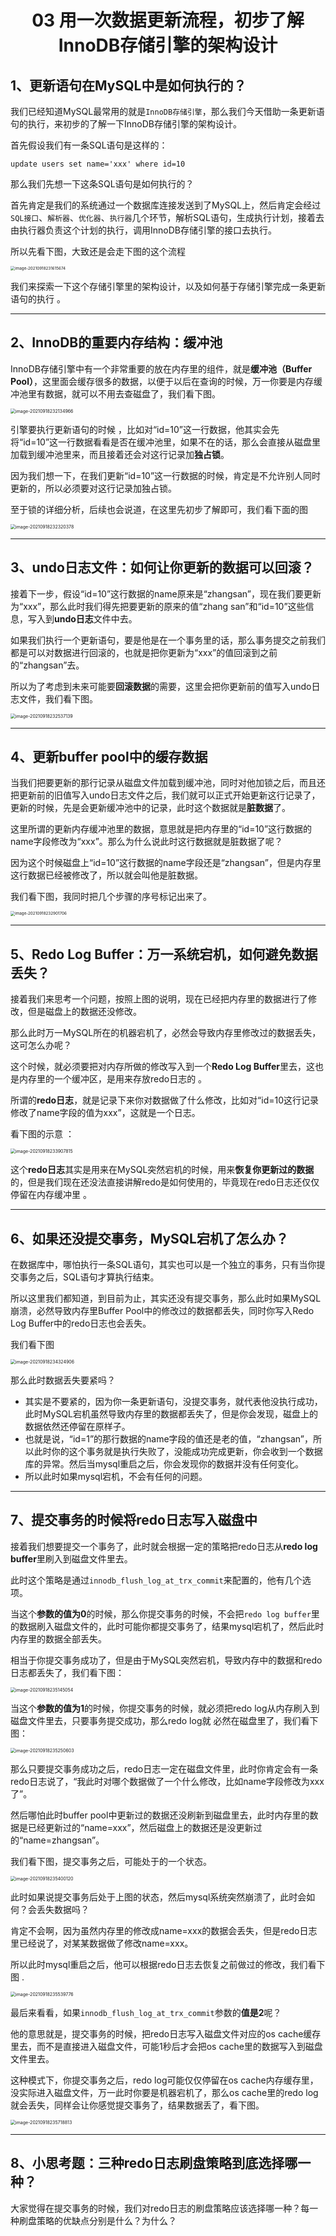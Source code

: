 <h1 align="center">03 用一次数据更新流程，初步了解InnoDB存储引擎的架构设计</h1>



## 1、更新语句在MySQL中是如何执行的？  

我们已经知道MySQL最常用的就是`InnoDB存储引擎`，那么我们今天借助一条更新语句的执行，来初步的了解一下InnoDB存储引擎的架构设计。 

首先假设我们有一条SQL语句是这样的：

```
update users set name='xxx' where id=10   
```

那么我们先想一下这条SQL语句是如何执行的？

首先肯定是我们的系统通过一个数据库连接发送到了MySQL上，然后肯定会经过`SQL接口`、`解析器`、`优化器`、`执行器`几个环节，解析SQL语句，生成执行计划，接着去由执行器负责这个计划的执行，调用InnoDB存储引擎的接口去执行。  

所以先看下图，大致还是会走下图的这个流程  

<img src="https://studyimages.oss-cn-beijing.aliyuncs.com/img/mysql/01-33/202210201123602.png" alt="image-20210918231615674" style="zoom:45%;" />

我们来探索一下这个存储引擎里的架构设计，以及如何基于存储引擎完成一条更新语句的执行  。



***

## 2、InnoDB的重要内存结构：缓冲池  

InnoDB存储引擎中有一个非常重要的放在内存里的组件，就是**缓冲池（Buffer Pool）**，这里面会缓存很多的数据，以便于以后在查询的时候，万一你要是内存缓冲池里有数据，就可以不用去查磁盘了，我们看下图。  

<img src="https://studyimages.oss-cn-beijing.aliyuncs.com/img/mysql/01-33/202210201123603.png" alt="image-20210918232134966" style="zoom:50%;" />

引擎要执行更新语句的时候 ，比如对“id=10”这一行数据，他其实会先将“id=10”这一行数据看看是否在缓冲池里，如果不在的话，那么会直接从磁盘里加载到缓冲池里来，而且接着还会对这行记录加**独占锁**。

因为我们想一下，在我们更新“id=10”这一行数据的时候，肯定是不允许别人同时更新的，所以必须要对这行记录加独占锁。

至于锁的详细分析，后续也会说道，在这里先初步了解即可，我们看下面的图    

<img src="https://studyimages.oss-cn-beijing.aliyuncs.com/img/mysql/01-33/202210201123604.png" alt="image-20210918232320378" style="zoom:50%;" />



***

## 3、undo日志文件：如何让你更新的数据可以回滚？  

接着下一步，假设“id=10”这行数据的name原来是“zhangsan”，现在我们要更新为“xxx”，那么此时我们得先把要更新的原来的值“zhang  san”和“id=10”这些信息，写入到**undo日志**文件中去。  

如果我们执行一个更新语句，要是他是在一个事务里的话，那么事务提交之前我们都是可以对数据进行回滚的，也就是把你更新为“xxx”的值回滚到之前的“zhangsan”去。  

所以为了考虑到未来可能要**回滚数据**的需要，这里会把你更新前的值写入undo日志文件，我们看下图。  

<img src="https://studyimages.oss-cn-beijing.aliyuncs.com/img/mysql/01-33/202210201123605.png" alt="image-20210918232537139" style="zoom:50%;" />



***

## 4、更新buffer pool中的缓存数据  

当我们把要更新的那行记录从磁盘文件加载到缓冲池，同时对他加锁之后，而且还把更新前的旧值写入undo日志文件之后，我们就可以正式开始更新这行记录了，更新的时候，先是会更新缓冲池中的记录，此时这个数据就是**脏数据**了。

这里所谓的更新内存缓冲池里的数据，意思就是把内存里的“id=10”这行数据的name字段修改为“xxx”。那么为什么说此时这行数据就是脏数据了呢？  

因为这个时候磁盘上“id=10”这行数据的name字段还是“zhangsan”，但是内存里这行数据已经被修改了，所以就会叫他是脏数据。

我们看下图，我同时把几个步骤的序号标记出来了。  

<img src="https://studyimages.oss-cn-beijing.aliyuncs.com/img/mysql/01-33/202210201123606.png" alt="image-20210918232901706" style="zoom:45%;" />



***

## 5、Redo Log Buffer：万一系统宕机，如何避免数据丢失？  

接着我们来思考一个问题，按照上图的说明，现在已经把内存里的数据进行了修改，但是磁盘上的数据还没修改。

那么此时万一MySQL所在的机器宕机了，必然会导致内存里修改过的数据丢失，这可怎么办呢？  

这个时候，就必须要把对内存所做的修改写入到一个**Redo Log Buffer**里去，这也是内存里的一个缓冲区，是用来存放redo日志的  。

所谓的**redo日志**，就是记录下来你对数据做了什么修改，比如对“id=10这行记录修改了name字段的值为xxx”，这就是一个日志。  

看下图的示意 ：

<img src="https://studyimages.oss-cn-beijing.aliyuncs.com/img/mysql/01-33/202210201123607.png" alt="image-20210918233907815" style="zoom:50%;" />

这个**redo日志**其实是用来在MySQL突然宕机的时候，用来**恢复你更新过的数据**的，但是我们现在还没法直接讲解redo是如何使用的，毕竟现在redo日志还仅仅停留在内存缓冲里 。



***

## 6、如果还没提交事务，MySQL宕机了怎么办？  

在数据库中，哪怕执行一条SQL语句，其实也可以是一个独立的事务，只有当你提交事务之后，SQL语句才算执行结束。 

所以这里我们都知道，到目前为止，其实还没有提交事务，那么此时如果MySQL崩溃，必然导致内存里Buffer Pool中的修改过的数据都丢失，同时你写入Redo Log Buffer中的redo日志也会丢失。

我们看下图   

<img src="https://studyimages.oss-cn-beijing.aliyuncs.com/img/mysql/01-33/202210201123608.png" alt="image-20210918234324906" style="zoom:50%;" />

那么此时数据丢失要紧吗？

- 其实是不要紧的，因为你一条更新语句，没提交事务，就代表他没执行成功，此时MySQL宕机虽然导致内存里的数据都丢失了，但是你会发现，磁盘上的数据依然还停留在原样子。
- 也就是说，“id=1”的那行数据的name字段的值还是老的值，“zhangsan”，所以此时你的这个事务就是执行失败了，没能成功完成更新，你会收到一个数据库的异常。然后当mysql重启之后，你会发现你的数据并没有任何变化。
- 所以此时如果mysql宕机，不会有任何的问题。  

***

## 7、提交事务的时候将redo日志写入磁盘中  

接着我们想要提交一个事务了，此时就会根据一定的策略把redo日志从**redo log buffer**里刷入到磁盘文件里去。  

此时这个策略是通过`innodb_flush_log_at_trx_commit`来配置的，他有几个选项。

当这个**参数的值为0**的时候，那么你提交事务的时候，不会把`redo log buffer`里的数据刷入磁盘文件的，此时可能你都提交事务了，结果mysql宕机了，然后此时内存里的数据全部丢失。  

相当于你提交事务成功了，但是由于MySQL突然宕机，导致内存中的数据和redo日志都丢失了，我们看下图：  

<img src="https://studyimages.oss-cn-beijing.aliyuncs.com/img/mysql/01-33/202210201123609.png" alt="image-20210918235145054" style="zoom:50%;" />

当这个**参数的值为1**的时候，你提交事务的时候，就必须把redo log从内存刷入到磁盘文件里去，只要事务提交成功，那么redo log就
必然在磁盘里了，我们看下图：  

<img src="https://studyimages.oss-cn-beijing.aliyuncs.com/img/mysql/01-33/202210201123610.png" alt="image-20210918235250603" style="zoom:50%;" />

那么只要提交事务成功之后，redo日志一定在磁盘文件里，此时你肯定会有一条redo日志说了，“我此时对哪个数据做了一个什么修改，比如name字段修改为xxx了”。

然后哪怕此时buffer pool中更新过的数据还没刷新到磁盘里去，此时内存里的数据是已经更新过的“name=xxx”，然后磁盘上的数据还是没更新过的“name=zhangsan”。  

我们看下图，提交事务之后，可能处于的一个状态。  

<img src="https://studyimages.oss-cn-beijing.aliyuncs.com/img/mysql/01-33/202210201123611.png" alt="image-20210918235400120" style="zoom:50%;" />

此时如果说提交事务后处于上图的状态，然后mysql系统突然崩溃了，此时会如何？会丢失数据吗？

肯定不会啊，因为虽然内存里的修改成name=xxx的数据会丢失，但是redo日志里已经说了，对某某数据做了修改name=xxx。  

所以此时mysql重启之后，他可以根据redo日志去恢复之前做过的修改，我们看下图  .

<img src="https://studyimages.oss-cn-beijing.aliyuncs.com/img/mysql/01-33/202210201123612.png" alt="image-20210918235539776" style="zoom:50%;" />

最后来看看，如果`innodb_flush_log_at_trx_commit`参数的**值是2**呢？  

他的意思就是，提交事务的时候，把redo日志写入磁盘文件对应的os cache缓存里去，而不是直接进入磁盘文件，可能1秒后才会把os cache里的数据写入到磁盘文件里去。

这种模式下，你提交事务之后，redo log可能仅仅停留在os cache内存缓存里，没实际进入磁盘文件，万一此时你要是机器宕机了，那么os cache里的redo log就会丢失，同样会让你感觉提交事务了，结果数据丢了，看下图。  

<img src="https://studyimages.oss-cn-beijing.aliyuncs.com/img/mysql/01-33/202210201123613.png" alt="image-20210918235718813" style="zoom:50%;" />



***

## 8、小思考题：三种redo日志刷盘策略到底选择哪一种？  

大家觉得在提交事务的时候，我们对redo日志的刷盘策略应该选择哪一种？每一种刷盘策略的优缺点分别是什么？为什么？  
